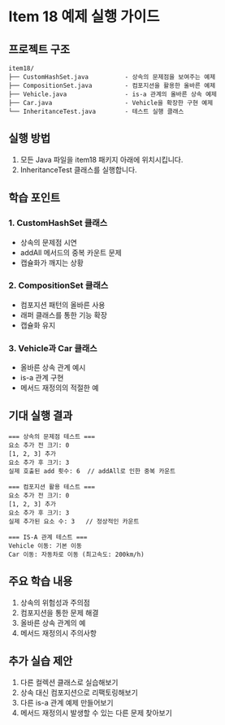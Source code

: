 # Item 18 예제 실행 가이드

## 프로젝트 구조
```
item18/
├── CustomHashSet.java          - 상속의 문제점을 보여주는 예제
├── CompositionSet.java         - 컴포지션을 활용한 올바른 예제
├── Vehicle.java                - is-a 관계의 올바른 상속 예제
├── Car.java                    - Vehicle을 확장한 구현 예제
└── InheritanceTest.java        - 테스트 실행 클래스
```

## 실행 방법
1. 모든 Java 파일을 item18 패키지 아래에 위치시킵니다.
2. InheritanceTest 클래스를 실행합니다.

## 학습 포인트

### 1. CustomHashSet 클래스
* 상속의 문제점 시연
* addAll 메서드의 중복 카운트 문제
* 캡슐화가 깨지는 상황

### 2. CompositionSet 클래스
* 컴포지션 패턴의 올바른 사용
* 래퍼 클래스를 통한 기능 확장
* 캡슐화 유지

### 3. Vehicle과 Car 클래스
* 올바른 상속 관계 예시
* is-a 관계 구현
* 메서드 재정의의 적절한 예

## 기대 실행 결과
```
=== 상속의 문제점 테스트 ===
요소 추가 전 크기: 0
[1, 2, 3] 추가
요소 추가 후 크기: 3
실제 호출된 add 횟수: 6  // addAll로 인한 중복 카운트

=== 컴포지션 활용 테스트 ===
요소 추가 전 크기: 0
[1, 2, 3] 추가
요소 추가 후 크기: 3
실제 추가된 요소 수: 3   // 정상적인 카운트

=== IS-A 관계 테스트 ===
Vehicle 이동: 기본 이동
Car 이동: 자동차로 이동 (최고속도: 200km/h)
```

## 주요 학습 내용
1. 상속의 위험성과 주의점
2. 컴포지션을 통한 문제 해결
3. 올바른 상속 관계의 예
4. 메서드 재정의시 주의사항

## 추가 실습 제안
1. 다른 컬렉션 클래스로 실습해보기
2. 상속 대신 컴포지션으로 리팩토링해보기
3. 다른 is-a 관계 예제 만들어보기
4. 메서드 재정의시 발생할 수 있는 다른 문제 찾아보기